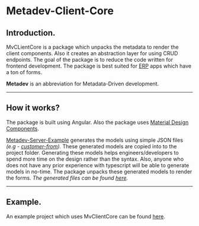 Metadev-Client-Core
===========

## Introduction.

MvCLientCore is a package which unpacks the metadata to render the client components. Also it creates an abstraction layer for using CRUD endpoints. The goal of the package is to reduce the code written for frontend development. The package is best suited for [ERP](https://en.wikipedia.org/wiki/Enterprise_resource_planning) apps which have a ton of forms.


**Metadev** is an abbreviation for Metadata-Driven development.

---

## How it works?

The package is built using Angular. Also the package uses [Material Design Components](https://material.angular.io/). 

[Metadev-Server-Example](https://github.com/supreethavadhani/metadev-server-example) generates the models using simple JSON files *(e.g - [customer-from](https://github.com/supreethavadhani/metadev-server-example/blob/master/assets/spec/form/customer.frm.json)).*  These generated models are copied into to the project folder. Generating these models helps engineers/developers to spend more time on the design rather than the syntax. Also, anyone who does not have any prior experience with typescript will be able to generate models in no-time. The package unpacks these generated models to render the forms.
*The generated files can be found [here](https://github.com/supreethavadhani/metadev-client-example/tree/master/src/app/framework-modules/formdata/gen).*

---

## Example.

An example project which uses MvClientCore can be found [here](https://github.com/supreethavadhani/metadev-client-example).

